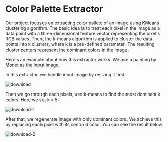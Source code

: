 # Color Palette Extractor 

Our project focuses on extracting color pallete of an image using  KMeans clustering algorithm. The basic idea is to treat each pixel in the image as a data point with a three-dimensional feature vector representing the pixel's RGB values. Then, the k-means algorithm is applied to cluster the data points into k clusters, where k is a pre-defined parameter. The resulting cluster centers represent the dominant colors in the image.

Here's an example about how this extractor works. We use a painting by Monet as the input image.

In this extractor, we handle input image by resizing it first. 

![download](https://user-images.githubusercontent.com/105327885/233823899-b23c7ec7-9cf1-4490-8fc8-b65f81c0813f.png)

Then we go through each pixels, use k-means to find the most dominant k colors. Here we set k = 5:

![download-1](https://user-images.githubusercontent.com/105327885/233823950-c60854b4-d936-43db-b43a-a70f5229aa09.png)

After that, we regenerate image with only dominant colors. We achieve this by replacing each pixel with its centroid color. You can see the result below:

![download-2](https://user-images.githubusercontent.com/105327885/233824030-69b4fa21-b62d-4b3d-8043-27c0c0bc9059.png)
